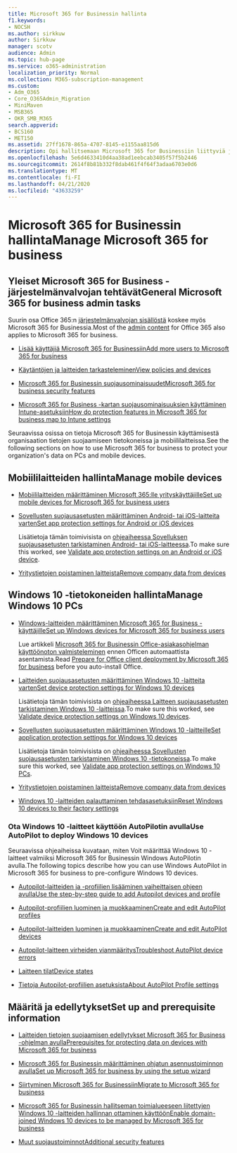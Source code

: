 ```yaml
---
title: Microsoft 365 for Businessin hallinta
f1.keywords:
- NOCSH
ms.author: sirkkuw
author: Sirkkuw
manager: scotv
audience: Admin
ms.topic: hub-page
ms.service: o365-administration
localization_priority: Normal
ms.collection: M365-subscription-management
ms.custom:
- Adm_O365
- Core_O365Admin_Migration
- MiniMaven
- MSB365
- OKR_SMB_M365
search.appverid:
- BCS160
- MET150
ms.assetid: 27ff1678-865a-4707-8145-e1155aa815d6
description: Opi hallitsemaan Microsoft 365 for Businessiin liittyviä järjestelmänvalvojan tehtäviä, mobiililaitteita, Windows 10 -tietokoneita ja monia tällaisia tehtäviä.
ms.openlocfilehash: 5e6d4633410d4aa38ad1eebcab3405f57f5b2446
ms.sourcegitcommit: 2614f8b81b332f8dab461f4f64f3adaa6703e0d6
ms.translationtype: MT
ms.contentlocale: fi-FI
ms.lasthandoff: 04/21/2020
ms.locfileid: "43633259"
---
```

# <a name="manage-microsoft-365-for-business"></a><span data-ttu-id="d5922-103">Microsoft 365 for Businessin hallinta</span><span class="sxs-lookup"><span data-stu-id="d5922-103">Manage Microsoft 365 for business</span></span>

## <a name="general-microsoft-365-for-business-admin-tasks"></a><span data-ttu-id="d5922-104">Yleiset Microsoft 365 for Business -järjestelmänvalvojan tehtävät</span><span class="sxs-lookup"><span data-stu-id="d5922-104">General Microsoft 365 for business admin tasks</span></span>

<span data-ttu-id="d5922-105">Suurin osa Office 365:n [järjestelmänvalvojan sisällöstä](https://docs.microsoft.com/office365/admin/admin-home) koskee myös Microsoft 365 for Businessia.</span><span class="sxs-lookup"><span data-stu-id="d5922-105">Most of the [admin content](https://docs.microsoft.com/office365/admin/admin-home) for Office 365 also applies to Microsoft 365 for business.</span></span>

- [<span data-ttu-id="d5922-106">Lisää käyttäjiä Microsoft 365 for Businessiin</span><span class="sxs-lookup"><span data-stu-id="d5922-106">Add more users to Microsoft 365 for business</span></span>](add-users-m365b.md)
    
- [<span data-ttu-id="d5922-107">Käytäntöjen ja laitteiden tarkasteleminen</span><span class="sxs-lookup"><span data-stu-id="d5922-107">View policies and devices</span></span>](view-policies-and-devices.md)
    
- [<span data-ttu-id="d5922-108">Microsoft 365 for Businessin suojausominaisuudet</span><span class="sxs-lookup"><span data-stu-id="d5922-108">Microsoft 365 for business security features</span></span>](security-features.md)
    
- [<span data-ttu-id="d5922-109">Microsoft 365 for Business -kartan suojausominaisuuksien käyttäminen Intune-asetuksiin</span><span class="sxs-lookup"><span data-stu-id="d5922-109">How do protection features in Microsoft 365 for business map to Intune settings</span></span>](map-protection-features-to-intune-settings.md)
    
<span data-ttu-id="d5922-110">Seuraavissa osissa on tietoja Microsoft 365 for Businessin käyttämisestä organisaation tietojen suojaamiseen tietokoneissa ja mobiililaitteissa.</span><span class="sxs-lookup"><span data-stu-id="d5922-110">See the following sections on how to use Microsoft 365 for business to protect your organization's data on PCs and mobile devices.</span></span>
  
## <a name="manage-mobile-devices"></a><span data-ttu-id="d5922-111">Mobiililaitteiden hallinta</span><span class="sxs-lookup"><span data-stu-id="d5922-111">Manage mobile devices</span></span>

- [<span data-ttu-id="d5922-112">Mobiililaitteiden määrittäminen Microsoft 365:lle yrityskäyttäjille</span><span class="sxs-lookup"><span data-stu-id="d5922-112">Set up mobile devices for Microsoft 365 for business users</span></span>](set-up-mobile-devices.md)
    
- [<span data-ttu-id="d5922-113">Sovellusten suojausasetusten määrittäminen Android- tai iOS-laitteita varten</span><span class="sxs-lookup"><span data-stu-id="d5922-113">Set app protection settings for Android or iOS devices</span></span>](app-protection-settings-for-android-and-ios.md)
    
    <span data-ttu-id="d5922-114">Lisätietoja tämän toimivisista on [ohjeaiheessa Sovelluksen suojausasetusten tarkistaminen Android- tai iOS-laitteessa](validate-settings-on-android-or-ios.md).</span><span class="sxs-lookup"><span data-stu-id="d5922-114">To make sure this worked, see [Validate app protection settings on an Android or iOS device](validate-settings-on-android-or-ios.md).</span></span> 
    
- [<span data-ttu-id="d5922-115">Yritystietojen poistaminen laitteista</span><span class="sxs-lookup"><span data-stu-id="d5922-115">Remove company data from devices</span></span>](remove-company-data.md)
    
## <a name="manage-windows-10-pcs"></a><span data-ttu-id="d5922-116">Windows 10 -tietokoneiden hallinta</span><span class="sxs-lookup"><span data-stu-id="d5922-116">Manage Windows 10 PCs</span></span>

- [<span data-ttu-id="d5922-117">Windows-laitteiden määrittäminen Microsoft 365 for Business -käyttäjille</span><span class="sxs-lookup"><span data-stu-id="d5922-117">Set up Windows devices for Microsoft 365 for business users</span></span>](set-up-windows-devices.md)

    <span data-ttu-id="d5922-118">Lue artikkeli [Microsoft 365 for Businessin Office-asiakasohjelman käyttöönoton valmisteleminen](prepare-for-office-client-deployment.md) ennen Officen automaattista asentamista.</span><span class="sxs-lookup"><span data-stu-id="d5922-118">Read [Prepare for Office client deployment by Microsoft 365 for business](prepare-for-office-client-deployment.md) before you auto-install Office.</span></span> 
    
- [<span data-ttu-id="d5922-119">Laitteiden suojausasetusten määrittäminen Windows 10 -laitteita varten</span><span class="sxs-lookup"><span data-stu-id="d5922-119">Set device protection settings for Windows 10 devices</span></span>](protection-settings-for-windows-10-pcs.md)
    
    <span data-ttu-id="d5922-120">Lisätietoja tämän toimivisista on [ohjeaiheessa Laitteen suojausasetusten tarkistaminen Windows 10 -laitteissa](validate-settings-on-windows-10-pcs.md).</span><span class="sxs-lookup"><span data-stu-id="d5922-120">To make sure this worked, see [Validate device protection settings on Windows 10 devices](validate-settings-on-windows-10-pcs.md).</span></span> 
    
- [<span data-ttu-id="d5922-121">Sovellusten suojausasetusten määrittäminen Windows 10 -laitteille</span><span class="sxs-lookup"><span data-stu-id="d5922-121">Set application protection settings for Windows 10 devices</span></span>](protection-settings-for-windows-10-devices.md)
    
    <span data-ttu-id="d5922-122">Lisätietoja tämän toimivisista on [ohjeaiheessa Sovellusten suojausasetusten tarkistaminen Windows 10 -tietokoneissa](validate-protection-settings-on-windows-10-pcs.md).</span><span class="sxs-lookup"><span data-stu-id="d5922-122">To make sure this worked, see [Validate app protection settings on Windows 10 PCs](validate-protection-settings-on-windows-10-pcs.md).</span></span> 
    
- [<span data-ttu-id="d5922-123">Yritystietojen poistaminen laitteista</span><span class="sxs-lookup"><span data-stu-id="d5922-123">Remove company data from devices</span></span>](remove-company-data.md)
    
- [<span data-ttu-id="d5922-124">Windows 10 -laitteiden palauttaminen tehdasasetuksiin</span><span class="sxs-lookup"><span data-stu-id="d5922-124">Reset Windows 10 devices to their factory settings</span></span>](reset-devices-to-factory-settings.md)
    
### <a name="use-autopilot-to-deploy-windows-10-devices"></a><span data-ttu-id="d5922-125">Ota Windows 10 -laitteet käyttöön AutoPilotin avulla</span><span class="sxs-lookup"><span data-stu-id="d5922-125">Use AutoPilot to deploy Windows 10 devices</span></span>

<span data-ttu-id="d5922-126">Seuraavissa ohjeaiheissa kuvataan, miten Voit määrittää Windows 10 -laitteet valmiiksi Microsoft 365 for Businessin Windows AutoPilotin avulla.</span><span class="sxs-lookup"><span data-stu-id="d5922-126">The following topics describe how you can use Windows AutoPilot in Microsoft 365 for business to pre-configure Windows 10 devices.</span></span>
  
- [<span data-ttu-id="d5922-127">Autopilot-laitteiden ja -profiilien lisääminen vaiheittaisen ohjeen avulla</span><span class="sxs-lookup"><span data-stu-id="d5922-127">Use the step-by-step guide to add Autopilot devices and profile</span></span>](add-autopilot-devices-and-profile.md)
    
- [<span data-ttu-id="d5922-128">Autopilot-profiilien luominen ja muokkaaminen</span><span class="sxs-lookup"><span data-stu-id="d5922-128">Create and edit AutoPilot profiles</span></span>](create-and-edit-autopilot-profiles.md)
    
- [<span data-ttu-id="d5922-129">Autopilot-laitteiden luominen ja muokkaaminen</span><span class="sxs-lookup"><span data-stu-id="d5922-129">Create and edit AutoPilot devices</span></span>](create-and-edit-autopilot-devices.md)
    
- [<span data-ttu-id="d5922-130">Autopilot-laitteen virheiden vianmääritys</span><span class="sxs-lookup"><span data-stu-id="d5922-130">Troubleshoot AutoPilot device errors</span></span>](troubleshoot-autopilot-errors.md)
    
- [<span data-ttu-id="d5922-131">Laitteen tilat</span><span class="sxs-lookup"><span data-stu-id="d5922-131">Device states</span></span>](device-states.md)
    
- [<span data-ttu-id="d5922-132">Tietoja Autopilot-profiilien asetuksista</span><span class="sxs-lookup"><span data-stu-id="d5922-132">About AutoPilot Profile settings</span></span>](autopilot-profile-settings.md)
    
## <a name="set-up-and-prerequisite-information"></a><span data-ttu-id="d5922-133">Määritä ja edellytykset</span><span class="sxs-lookup"><span data-stu-id="d5922-133">Set up and prerequisite information</span></span>

- [<span data-ttu-id="d5922-134">Laitteiden tietojen suojaamisen edellytykset Microsoft 365 for Business -ohjelman avulla</span><span class="sxs-lookup"><span data-stu-id="d5922-134">Prerequisites for protecting data on devices with Microsoft 365 for business</span></span>](pre-requisites-for-data-protection.md)
    
- [<span data-ttu-id="d5922-135">Microsoft 365 for Businessin määrittäminen ohjatun asennustoiminnon avulla</span><span class="sxs-lookup"><span data-stu-id="d5922-135">Set up Microsoft 365 for business by using the setup wizard</span></span>](set-up.md)
    
- [<span data-ttu-id="d5922-136">Siirtyminen Microsoft 365 for Businessiin</span><span class="sxs-lookup"><span data-stu-id="d5922-136">Migrate to Microsoft 365 for business</span></span>](migrate-to-microsoft-365-business.md)
    
- [<span data-ttu-id="d5922-137">Microsoft 365 for Businessin hallitseman toimialueeseen liitettyjen Windows 10 -laitteiden hallinnan ottaminen käyttöön</span><span class="sxs-lookup"><span data-stu-id="d5922-137">Enable domain-joined Windows 10 devices to be managed by Microsoft 365 for business</span></span>](manage-windows-devices.md)
    
- [<span data-ttu-id="d5922-138">Muut suojaustoiminnot</span><span class="sxs-lookup"><span data-stu-id="d5922-138">Additional security features</span></span>](security-features.md#additional-security-features)
